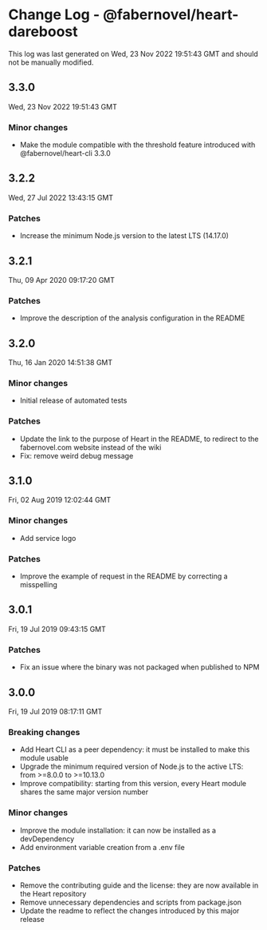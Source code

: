 # Change Log - @fabernovel/heart-dareboost

This log was last generated on Wed, 23 Nov 2022 19:51:43 GMT and should not be manually modified.

## 3.3.0
Wed, 23 Nov 2022 19:51:43 GMT

### Minor changes

- Make the module compatible with the threshold feature introduced with @fabernovel/heart-cli 3.3.0

## 3.2.2
Wed, 27 Jul 2022 13:43:15 GMT

### Patches

- Increase the minimum Node.js version to the latest LTS (14.17.0)

## 3.2.1
Thu, 09 Apr 2020 09:17:20 GMT

### Patches

- Improve the description of the analysis configuration in the README

## 3.2.0
Thu, 16 Jan 2020 14:51:38 GMT

### Minor changes

- Initial release of automated tests

### Patches

- Update the link to the purpose of Heart in the README, to redirect to the fabernovel.com website instead of the wiki
- Fix: remove weird debug message

## 3.1.0
Fri, 02 Aug 2019 12:02:44 GMT

### Minor changes

- Add service logo

### Patches

- Improve the example of request in the README by correcting a misspelling

## 3.0.1
Fri, 19 Jul 2019 09:43:15 GMT

### Patches

- Fix an issue where the binary was not packaged when published to NPM

## 3.0.0
Fri, 19 Jul 2019 08:17:11 GMT

### Breaking changes

- Add Heart CLI as a peer dependency: it must be installed to make this module usable
- Upgrade the minimum required version of Node.js to the active LTS: from >=8.0.0 to >=10.13.0
- Improve compatibility: starting from this version, every Heart module shares the same major version number

### Minor changes

- Improve the module installation: it can now be installed as a devDependency
- Add environment variable creation from a .env file

### Patches

- Remove the contributing guide and the license: they are now available in the Heart repository
- Remove unnecessary dependencies and scripts from package.json
- Update the readme to reflect the changes introduced by this major release


